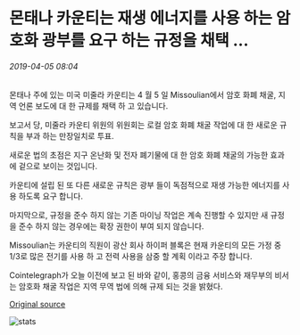 # 몬태나 카운티는 재생 에너지를 사용 하는 암호화 광부를 요구 하는 규정을 채택 ...

###### 2019-04-05 08:04

몬태나 주에 있는 미국 미줄라 카운티는 4 월 5 일 Missoulian에서 암호 화폐 채굴, 지역 언론 보도에 대 한 규제를 채택 하 고 있습니다.

보고서 당, 미줄라 카운티 위원의 위원회는 로컬 암호 화폐 채굴 작업에 대 한 새로운 규칙을 부과 하는 만장일치로 투표.

새로운 법의 초점은 지구 온난화 및 전자 폐기물에 대 한 암호 화폐 채굴의 가능한 효과에 겉으로 보이는 것입니다.

카운티에 설립 된 또 다른 새로운 규칙은 광부 들이 독점적으로 재생 가능한 에너지를 사용 하도록 요구 합니다.

마지막으로, 규정을 준수 하지 않는 기존 마이닝 작업은 계속 진행할 수 있지만 새 규정을 준수 하지 않는 경우에는 확장 권한이 부여 되지 않습니다.

Missoulian는 카운티의 직원이 광산 회사 하이퍼 블록은 현재 카운티의 모든 가정 중 1/3로 많은 전기를 사용 하 고 전력 사용을 삼중 할 계획 이라고 주장 합니다.

Cointelegraph가 오늘 이전에 보고 된 바와 같이, 홍콩의 금융 서비스와 재무부의 비서는 암호화 채굴 작업은 지역 무역 법에 의해 규제 되는 것을 밝혔다.

[Original source](https://cointelegraph.com/news/montana-county-adopts-regulation-requiring-crypto-miners-to-use-renewable-energy)

![stats](https://c.statcounter.com/11760860/0/a89fa40b/1/ "stats")